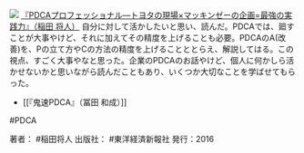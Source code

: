 
[![](https://images-fe.ssl-images-amazon.com/images/I/51BrpKIoz1L._SL160_.jpg)](http://www.amazon.co.jp/exec/obidos/ASIN/4492533753/choiyaki81-22/ref=nosim)
[『PDCAプロフェッショナル—トヨタの現場×マッキンゼーの企画=最強の実践力』（稲田 将人）](http://www.amazon.co.jp/exec/obidos/ASIN/4492533753/choiyaki81-22/ref=nosim)
自分に対して活かしたいと思い、読んだ。PDCAでは、廻すことが大事やけど、それに加えてその精度を上げることも必要。PDCAのA(改善)を、Pの立て方やCの方法の精度を上げることととらえ、解説してはる。この視点、すごく大事やなと思った。企業のPDCAのお話やけど、個人に何かしら活かせないかと思いながら読んだこともあり、いくつか大切なことを学ばせてもらった。

- [[『鬼速PDCA』（冨田 和成）]]

#PDCA 

著者： #稲田将人 
出版社： #東洋経済新報社
発行：2016
